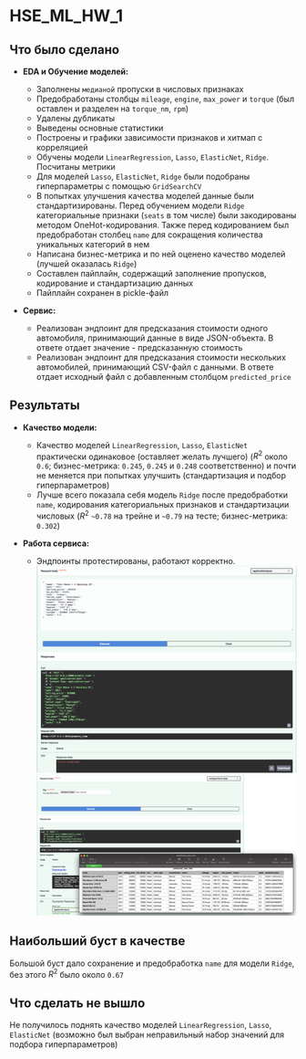 # HSE_ML_HW_1

## Что было сделано
- **EDA и Обучение моделей:**
    - Заполнены `медианой` пропуски в числовых признаках
    - Предобработаны столбцы `mileage`, `engine`, `max_power` и `torque` (был оставлен и разделен на `torque_nm`, `rpm`)
    - Удалены дубликаты
    - Выведены основные статистики
    - Построены и графики зависимости признаков и хитмап с корреляцией
    - Обучены модели `LinearRegression`, `Lasso`, `ElasticNet`, `Ridge`. Посчитаны метрики
    - Для моделей `Lasso`, `ElasticNet`, `Ridge` были подобраны гиперпараметры с помощью `GridSearchCV`
    - В попытках улучшения качества моделей данные были стандартизированы. Перед обучением модели `Ridge` категориальные признаки (`seats` в том числе) были закодированы методом OneHot-кодирования. Также перед кодированием был предобработан столбец `name` для сокращения количества уникальных категорий в нем
    - Написана бизнес-метрика и по ней оценено качество моделей (лучшей оказалась `Ridge`)
    - Составлен пайплайн, содержащий заполнение пропусков, кодирование и стандартизацию данных
    - Пайплайн сохранен в pickle-файл

- **Сервис:**
    - Реализован эндпоинт для предсказания стоимости одного автомобиля, принимающий данные в виде JSON-объекта. В ответе отдает значение - предсказанную стоимость
    - Реализован эндпоинт для предсказания стоимости нескольких автомобилей, принимающий CSV-файл с данными. В ответе отдает исходный файл с добавленным столбцом `predicted_price`

## Результаты
- **Качество модели:**
  - Качество моделей `LinearRegression`, `Lasso`, `ElasticNet` практически одинаковое (оставляет желать лучшего) ($R^2$ около `0.6`; бизнес-метрика: `0.245`, `0.245` и `0.248` соответственно) и почти не меняется при попытках улучшить (стандартизация и подбор гиперпараметров)
  - Лучше всего показала себя модель `Ridge` после предобработки `name`, кодирования категориальных признаков и стандартизации числовых ($R^2$ `~0.78` на трейне и `~0.79` на тесте; бизнес-метрика: `0.302`)

- **Работа сервиса:**
  - Эндпоинты протестированы, работают корректно.
 ![alt text](<predict_item.png>)
 ![alt text](<predict_items.png>)

## Наибольший буст в качестве
Большой буст дало сохранение и предобработка `name` для модели `Ridge`, без этого $R^2$ было около `0.67`

## Что сделать не вышло
Не получилось поднять качество моделей `LinearRegression`, `Lasso`, `ElasticNet` (возможно был выбран неправильный набор значений для подбора гиперпараметров)
